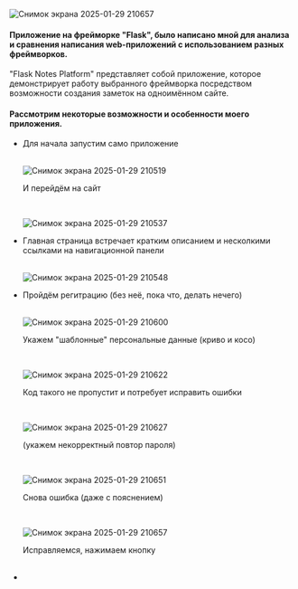 ![Снимок экрана 2025-01-29 210657](https://github.com/user-attachments/assets/4d26516b-a2e2-44a4-a1e2-eab2268cd443)<h4>Приложение на фрейморке "Flask", было написано мной для анализа и сравнения написания web-приложений с использованием разных фреймворков.</h4>
<p>"Flask Notes Platform" представляет собой приложение, которое демонстрирует работу выбранного фреймворка посредством возможности создания заметок на одноимённом сайте.</p>
<h4>Рассмотрим некоторые возможности и особенности моего приложения.</h4>
<ul>
  <li>Для начала запустим само приложение</li><br>
  
  ![Снимок экрана 2025-01-29 210519](https://github.com/user-attachments/assets/ad9e46f6-218d-4ae0-b0d6-84dcf81eba75)

  <p>И перейдём на сайт</p><br>
  
  ![Снимок экрана 2025-01-29 210537](https://github.com/user-attachments/assets/96a26ba4-517e-4f12-8dd3-1113eccb483c)

  <li>Главная страница встречает кратким описанием и несколкими ссылками на навигационной панели</li><br>
  
  ![Снимок экрана 2025-01-29 210548](https://github.com/user-attachments/assets/5967d216-5f53-44f8-8e5c-90905a46c653)

  <li>Пройдём регитрацию (без неё, пока что, делать нечего)</li><br>

  ![Снимок экрана 2025-01-29 210600](https://github.com/user-attachments/assets/f5361a97-a0c3-4373-8f72-5640b5b420b0)

  <p>Укажем "шаблонные" персональные данные (криво и косо)</p><br>
  
  ![Снимок экрана 2025-01-29 210622](https://github.com/user-attachments/assets/a350adc9-10b2-4039-a23c-efa979245e5c)

  <p>Код такого не пропустит и потребует исправить ошибки</p><br>
  
  ![Снимок экрана 2025-01-29 210627](https://github.com/user-attachments/assets/a336dbe7-c2fc-42aa-a843-36508fff9fcd)

  <p>(укажем некорректный повтор пароля)</p><br>
  
  ![Снимок экрана 2025-01-29 210651](https://github.com/user-attachments/assets/023349aa-b4a6-417f-b191-4e23057807c5)

  <p>Снова ошибка (даже с пояснением)</p><br>
  
  ![Снимок экрана 2025-01-29 210657](https://github.com/user-attachments/assets/24e92a71-9da5-4329-a590-978119cdc0cc)

  <p>Исправляемся, нажимаем кнопку</p><br>


  <li></li><br>
  <p></p><br>
</ul>
